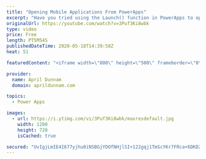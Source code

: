```yaml
---
title: "Opening Mobile Applications From PowerApps"
excerpt: "Have you tried using the Launch() function in PowerApps to open up a website but wished you could have it open up the actual app on your mobile device instead?  In this video, I walk you through how you can do that with PowerApps.  I'll show demos on how to open the native phone applications for Twitter,"
originalUrl: https://youtube.com/watch?v=3Puf3Ki8wbk
type: video
price: Free
length: PT5M54S
publishedDateTime: 2020-05-18T14:39:58Z
heat: 51

featuredContent: "<iframe width=\"800\" height=\"500\" frameborder=\"0\" src=\"https://www.youtube.com/embed/3Puf3Ki8wbk\" allow=\"accelerometer; autoplay; encrypted-media; gyroscope; picture-in-picture\" allowfullscreen></iframe>"

provider:
  name: April Dunnam
  domain: aprildunnam.com

topics:
  - Power Apps

images:
  - url: https://i.ytimg.com/vi/3Puf3Ki8wbk/maxresdefault.jpg
    width: 1280
    height: 720
    isCached: true

secured: "UvIgjLmIE4I677yjhu0iNSBGjYDOfNHjlSI+122gqj1TmScYKr7FRca+6DKDZgTRpu3pHq3eLYynMdWliQaCsn/nMBR1U92YA4s1Uhxz3euoPqch/nRwmN9o2aqzNJJjtT+6RDdpkNhaqsi/f2tczZbEwpjZNndlvDTD4ihfALb1yOL3wVOOacAPgVzhkvjo3gta1Zhp22N+bUYxX+6QZ6/cydgchSm83nUdxHQjf5K9KuTt+tYfJwZyWDClasgwrIdVA0OkaYWLv8sTjdKo7NOhctP/i9vROpEN3AQEd4eLlq7/Tq6w2xfyWijyHIw/Qkc6/BEtOtyG3PodnocDhsrShrdTfITv7ZXkQw3kx2Fyfyyq/YodyCvoN5VnWt8Ma6qWSe0FFSLh2fLDM44EULkF8uht4gx6hHyDBqObvdA=;ypU55//0s+x7KvOlmlODbg=="
---
```


